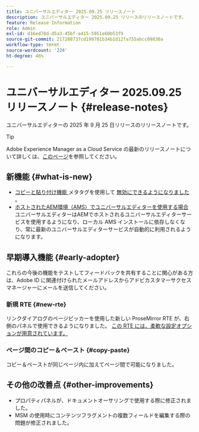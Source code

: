 ```yaml
---
title: ユニバーサルエディター 2025.09.25 リリースノート
description: ユニバーサルエディター 2025.09.25 リリースのリリースノートです。
feature: Release Information
role: Admin
exl-id: d16ed78d-d5a3-45bf-a415-5951e60b53f9
source-git-commit: 217288737cd199701b34b1d12fa755abcc09830a
workflow-type: tm+mt
source-wordcount: '224'
ht-degree: 46%

---
```



# ユニバーサルエディター 2025.09.25 リリースノート {#release-notes}

ユニバーサルエディターの 2025 年 9 月 25 日リリースのリリースノートです。

>[!TIP]
>
>Adobe Experience Manager as a Cloud Service の最新のリリースノートについて詳しくは、[このページ](/help/release-notes/release-notes-cloud/release-notes-current.md)を参照してください。

## 新機能 {#what-is-new}

* [ コピーと貼り付け機能 ](/help/sites-cloud/authoring/universal-editor/authoring.md#copy-paste) メタタグを使用して [ 無効にできるようになりました ](/help/implementing/universal-editor/customizing.md#copy-paste)。
* [ ホストされたAEM環境（AMS）でユニバーサルエディターを使用する場合 ](https://experienceleague.adobe.com/ja/docs/experience-manager-65/content/implementing/developing/headless/universal-editor/introduction) ユニバーサルエディターはAEMでホストされるユニバーサルエディターサービスを使用するようになり、ローカル AMS インストールに依存しなくなり、常に最新のユニバーサルエディターサービスが自動的に利用されるようになります。

## 早期導入機能 {#early-adopter}

これらの今後の機能をテストしてフィードバックを共有することに関心がある方は、Adobe ID に関連付けられたメールアドレスからアドビカスタマーサクセスマネージャーにメールを送信してください。

### 新規 RTE {#new-rte}

リンクダイアログのページピッカーを使用した新しい ProseMirror RTE が、右側のパネルで使用できるようになりました。 [ この RTE には、柔軟な設定オプションが用意されています。](/help/implementing/universal-editor/configure-rte.md)

### ページ間のコピー＆ペースト {#copy-paste}

コピー＆ペーストが同じページ内に加えてページ間で可能になりました。

## その他の改善点 {#other-improvements}

* プロパティパネルが、ドキュメントオーサリングで使用する際に修正されました。
* MSM の使用時にコンテンツフラグメントの複数フィールドを編集する際の問題が修正されました。
